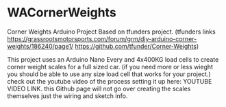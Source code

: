 # WACornerWeights
Corner Weights Arduino Project Based on tfunders project.
(tfunders links https://grassrootsmotorsports.com/forum/grm/diy-arduino-corner-weights/186240/page1/  https://github.com/tfunder/Corner-Weights)

This project uses an Arduino Nano Every and 4x400KG load cells to create corner weight scales for a full sized car. (if you need more or less wieght you should be able to use any size load cell that works for your project.)
check out the youtube video of the process setting it up here: YOUTUBE VIDEO LINK.
this Github page will not go over creating the scales themselves just the wiring and sketch info.

